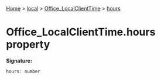 [Home](./index) &gt; [local](local.md) &gt; [Office\_LocalClientTime](local.office_localclienttime.md) &gt; [hours](local.office_localclienttime.hours.md)

# Office\_LocalClientTime.hours property


**Signature:**
```javascript
hours: number
```
